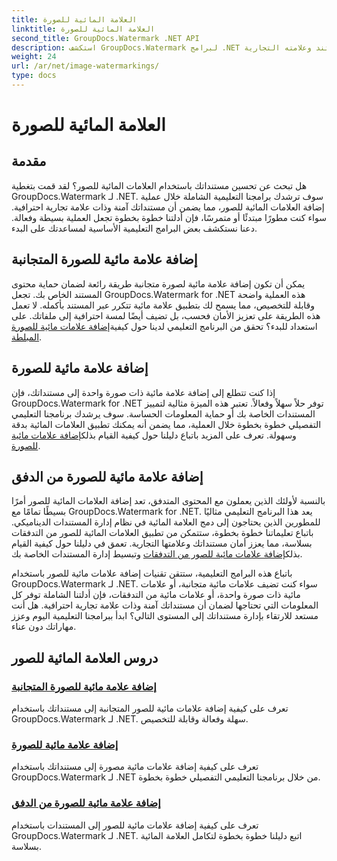 ```yaml
---
title: العلامة المائية للصورة
linktitle: العلامة المائية للصورة
second_title: GroupDocs.Watermark .NET API
description: استكشف GroupDocs.Watermark لبرامج .NET التعليمية حول إضافة علامات مائية للصور. تعرف على أساليب خطوة بخطوة لتحسين أمان المستند وعلامته التجارية.
weight: 24
url: /ar/net/image-watermarkings/
type: docs
---
```

# العلامة المائية للصورة

## مقدمة

هل تبحث عن تحسين مستنداتك باستخدام العلامات المائية للصور؟ لقد قمت بتغطية GroupDocs.Watermark لـ .NET. سوف ترشدك برامجنا التعليمية الشاملة خلال عملية إضافة العلامات المائية للصور، مما يضمن أن مستنداتك آمنة وذات علامة تجارية احترافية. سواء كنت مطورًا مبتدئًا أو متمرسًا، فإن أدلتنا خطوة بخطوة تجعل العملية بسيطة وفعالة. دعنا نستكشف بعض البرامج التعليمية الأساسية لمساعدتك على البدء.

## إضافة علامة مائية للصورة المتجانبة
يمكن أن تكون إضافة علامة مائية لصورة متجانبة طريقة رائعة لضمان حماية محتوى المستند الخاص بك. تجعل GroupDocs.Watermark for .NET هذه العملية واضحة وقابلة للتخصيص، مما يسمح لك بتطبيق علامة مائية تتكرر عبر المستند بأكمله. لا تعمل هذه الطريقة على تعزيز الأمان فحسب، بل تضيف أيضًا لمسة احترافية إلى ملفاتك. على استعداد للبدء؟ تحقق من البرنامج التعليمي لدينا حول كيفية[إضافة علامات مائية للصورة المبلطة](./add-tiled-image-watermark/).

## إضافة علامة مائية للصورة
 إذا كنت تتطلع إلى إضافة علامة مائية ذات صورة واحدة إلى مستنداتك، فإن GroupDocs.Watermark for .NET توفر حلاً سهلاً وفعالاً. تعتبر هذه الميزة مثالية لتمييز المستندات الخاصة بك أو حماية المعلومات الحساسة. سوف يرشدك برنامجنا التعليمي التفصيلي خطوة بخطوة خلال العملية، مما يضمن أنه يمكنك تطبيق العلامات المائية بدقة وسهولة. تعرف على المزيد باتباع دليلنا حول كيفية القيام بذلك[إضافة علامات مائية للصورة](./add-image-watermark/).

## إضافة علامة مائية للصورة من الدفق
بالنسبة لأولئك الذين يعملون مع المحتوى المتدفق، تعد إضافة العلامات المائية للصور أمرًا بسيطًا تمامًا مع GroupDocs.Watermark for .NET. يعد هذا البرنامج التعليمي مثاليًا للمطورين الذين يحتاجون إلى دمج العلامة المائية في نظام إدارة المستندات الديناميكي. باتباع تعليماتنا خطوة بخطوة، ستتمكن من تطبيق العلامات المائية للصور من التدفقات بسلاسة، مما يعزز أمان مستنداتك وعلامتها التجارية. تعمق في دليلنا حول كيفية القيام بذلك[إضافة علامات مائية للصور من التدفقات](./add-image-watermark-from-stream/) وتبسيط إدارة المستندات الخاصة بك.

باتباع هذه البرامج التعليمية، ستتقن تقنيات إضافة علامات مائية للصور باستخدام GroupDocs.Watermark لـ .NET. سواء كنت تضيف علامات مائية متجانبة، أو علامات مائية ذات صورة واحدة، أو علامات مائية من التدفقات، فإن أدلتنا الشاملة توفر كل المعلومات التي تحتاجها لضمان أن مستنداتك آمنة وذات علامة تجارية احترافية. هل أنت مستعد للارتقاء بإدارة مستنداتك إلى المستوى التالي؟ ابدأ ببرامجنا التعليمية اليوم وعزز مهاراتك دون عناء.

## دروس العلامة المائية للصور
### [إضافة علامة مائية للصورة المتجانبة](./add-tiled-image-watermark/)
تعرف على كيفية إضافة علامات مائية للصور المتجانبة إلى مستنداتك باستخدام GroupDocs.Watermark لـ .NET. سهلة وفعالة وقابلة للتخصيص.
### [إضافة علامة مائية للصورة](./add-image-watermark/)
تعرف على كيفية إضافة علامات مائية مصورة إلى مستنداتك باستخدام GroupDocs.Watermark لـ .NET من خلال برنامجنا التعليمي التفصيلي خطوة بخطوة.
### [إضافة علامة مائية للصورة من الدفق](./add-image-watermark-from-stream/)
تعرف على كيفية إضافة علامات مائية للصور إلى المستندات باستخدام GroupDocs.Watermark لـ .NET. اتبع دليلنا خطوة بخطوة لتكامل العلامة المائية بسلاسة.